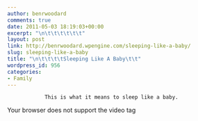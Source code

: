 ```yaml
---
author: benrwoodard
comments: true
date: 2011-05-03 18:19:03+00:00
excerpt: "\n\t\t\t\t\t\t"
layout: post
link: http://benrwoodard.wpengine.com/sleeping-like-a-baby/
slug: sleeping-like-a-baby
title: "\n\t\t\t\tSleeping Like A Baby\t\t"
wordpress_id: 956
categories:
- Family
---
```



				This is what it means to sleep like a baby.  
  
Your browser does not support the video tag		
